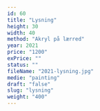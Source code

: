 ```yaml
---
id: 60
title: "Lysning"
height: 30
width: 40
method: "Akryl på lærred"
year: 2021
price: "1200"
exPrice: ""
status: ""
fileName: "2021-lysning.jpg"
medie: "painting"
draft: "false"
slug: "lysning"
weight: "400"
---
```

